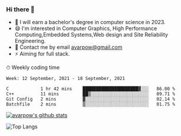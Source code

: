 ### Hi there 👋
<!--I have been a GitHub member for [![Years Badge](https://badges.pufler.dev/years/avarpow)](https://badges.pufler.dev)-->
- 🌱 I will earn a bachelor's degree in computer science in 2023.
- 😄 I'm interested in Computer Graphics, High Performance Computing,Embedded Systems,Web design and Site Reliability Engineering.
- 💬 Contact me by email avarpow@gmail.com
- ⚡ Aiming for full stack.

<!--💻 Coding Activity Logging

[![Commits Badge](https://badges.pufler.dev/commits/weekly/avarpow)](https://badges.pufler.dev)-->

⏱ Weekly coding time
<!--START_SECTION:waka-->
```text
Week: 12 September, 2021 - 18 September, 2021

C            1 hr 42 mins    █████████████████████▓░░░   86.00 % 
C++          11 mins         ██▒░░░░░░░░░░░░░░░░░░░░░░   09.71 % 
Git Config   2 mins          ▓░░░░░░░░░░░░░░░░░░░░░░░░   02.14 % 
Batchfile    2 mins          ▒░░░░░░░░░░░░░░░░░░░░░░░░   01.75 % 
```
<!--END_SECTION:waka-->

[![avarpow's github stats](https://github-readme-stats.vercel.app/api?username=avarpow&count_private=true&show_icons=true&hide=issues&hide_border=true)](https://github.com/anuraghazra/github-readme-stats)

![Top Langs](https://github-readme-stats.vercel.app/api/top-langs/?username=avarpow&layout=compact&hide_border=true) 
<!--[![avarpow's wakatime stats](https://github-readme-stats.vercel.app/api/wakatime?username=avarpow)](https://github.com/anuraghazra/github-readme-stats)-->
